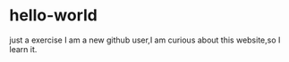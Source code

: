 # hello-world
just a exercise
I am a new github user,I am curious about this website,so I learn it.

